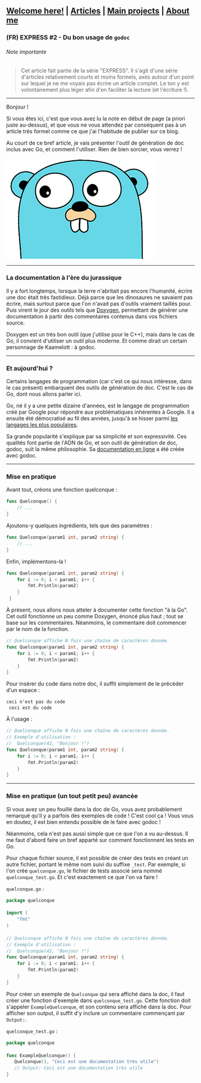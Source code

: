 ## [Welcome here!](https://vpenando.github.io) | [Articles](https://vpenando.github.io/articles.html) | [Main projects](https://vpenando.github.io/projects.html) | [About me](https://vpenando.github.io/about.html)

### (FR) EXPRESS #2 - Du bon usage de `godoc`

###### Note importante
> Cet article fait partie de la série "EXPRESS". Il s'agit d'une série d'articles relativement courts et moins formels, axés autour d'un point sur lequel je ne me voyais pas écrire un article complet. Le ton y est volontairement plus léger afin d'en faciliter la lecture (et l'écriture !).

---

Bonjour !

Si vous êtes ici, c'est que vous avez lu la note en début de page (a priori juste au-dessus), et que vous ne vous attendez par conséquent pas à un article très formel comme ce que j'ai l'habitude de publier sur ce blog.

Au court de ce bref article, je vais présenter l'outil de génération de doc inclus avec Go, et comment l'utiliser. Rien de bien sorcier, vous verrez !

<img src="images/gopher.png" />

---

### La documentation à l'ère du jurassique
Il y a fort longtemps, lorsque la terre n'abritait pas encore l'humanité, écrire une doc était très fastidieux. Déjà parce que les dinosaures ne savaient pas écrire, mais surtout parce que l'on n'avait pas d'outils vraiment taillés pour.
Puis virent le jour des outils tels que [Doxygen](http://www.doxygen.nl/), permettant de générer une documentation à partir des commentaires contenus dans vos fichiers source.

Doxygen est un très bon outil (que j'utilise pour le C++), mais dans le cas de Go, il convient d'utiliser un outil plus moderne. Et comme dirait un certain personnage de Kaamelott : à godoc.

---

### Et aujourd'hui ?
Certains langages de programmation (car c'est ce qui nous intéresse, dans le cas présent) embarquent des outils de génération de doc. C'est le cas de Go, dont nous allons parler ici.

Go, né il y a une petite dizaine d'années, est le langage de programmation créé par Google pour répondre aux problématiques inhérentes à Google. Il a ensuite été démocratisé au fil des années, jusqu'à se hisser parmi [les langages les plus populaires](https://hackr.io/blog/best-programming-languages-to-learn-2020-jobs-future).

Sa grande popularité s'explique par sa simplicité et son expressivité. Ces qualités font partie de l'ADN de Go, et son outil de génération de doc, godoc, suit la même philosophie. Sa [documentation en ligne](https://golang.org/pkg/) a été créée avec godoc.

---

### Mise en pratique
Avant tout, créons une fonction quelconque :
```go
func Quelconque() {
    // ...
}
```
Ajoutons-y quelques ingrédients, tels que des paramètres :
```go
func Quelconque(param1 int, param2 string) {
    // ...
}
```
Enfin, implémentons-la !
```go
func Quelconque(param1 int, param2 string) {
    for i := 0; i < param1; i++ {
        fmt.Println(param2)
    }
 }
 ```
À présent, nous allons nous atteler à documenter cette fonction "à la Go". Cet outil fonctionne un peu comme Doxygen, énoncé plus haut ; tout se base sur les commentaires. Néanmoins, le commentaire doit commencer par le nom de la fonction.
```go
// Quelconque affiche N fois une chaîne de caractères donnée.
func Quelconque(param1 int, param2 string) {
    for i := 0; i < param1; i++ {
        fmt.Println(param2)
    }
}
```
Pour insérer du code dans notre doc, il suffit simplement de le précéder d'un espace :
```
ceci n'est pas du code
 ceci est du code
```
À l'usage :
```go
// Quelconque affiche N fois une chaîne de caractères donnée.
// Exemple d'utilisation :
//  Quelconque(42, "Bonjour !")
func Quelconque(param1 int, param2 string) {
    for i := 0; i < param1; i++ {
        fmt.Println(param2)
    }
}
```

---

### Mise en pratique (un tout petit peu) avancée
Si vous avez un peu fouillé dans la doc de Go, vous avez probablement remarqué qu'il y a parfois des exemples de code ! C'est cool ça ! 
Vous vous en doutez, il est bien entendu possible de le faire avec godoc !

Néanmoins, cela n'est pas aussi simple que ce que l'on a vu au-dessus. Il me faut d'abord faire un bref apparté sur comment fonctionnent les tests en Go.

Pour chaque fichier source, il est possible de créer des tests en créant un autre fichier, portant le même nom suivi du suffixe `_test`. Par exemple, si l'on crée `quelconque.go`, le fichier de tests associé sera nommé `quelconque_test.go`. Et c'est exactement ce que l'on va faire !

`quelconque.go` :
```go
package quelconque

import (
    "fmt"
)

// Quelconque affiche N fois une chaîne de caractères donnée.
// Exemple d'utilisation :
//  Quelconque(42, "Bonjour !")
func Quelconque(param1 int, param2 string) {
    for i := 0; i < param1; i++ {
        fmt.Println(param2)
    }
}
```
Pour créer un exemple de `Quelconque` qui sera affiché dans la doc, il faut créer une fonction d'exemple dans `quelconque_test.go`. Cette fonction doit s'appeler `ExampleQuelconque`, et son contenu sera affiché dans la doc. Pour afficher son output, il suffit d'y inclure un commentaire commençant par `Output:`.

`quelconque_test.go` :
```go
package quelconque

func ExampleQuelconque() {
   Quelconque(1, "Ceci est une documentation très utile")
   // Output: Ceci est une documentation très utile
}
```
